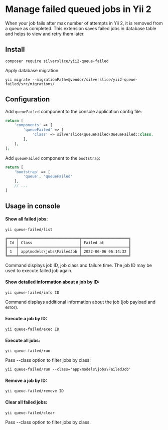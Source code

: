 Manage failed queued jobs in Yii 2
============================================================

When your job fails after max number of attempts in Yii 2, it is removed from a queue as completed.
This extension saves failed jobs in database table and helps to view and retry them later.

## Install

`composer require silverslice/yii2-queue-failed`

Apply database migration:

```shell
yii migrate --migrationPath=@vendor/silverslice/yii2-queue-failed/src/migrations/
```

## Configuration

Add `queueFailed` component to the console application config file:

```php
return [
    'components' => [
        'queueFailed' => [
            'class' => silverslice\queueFailed\QueueFailed::class,
        ],
    ],
];
```

Add `queueFailed` component to the `bootstrap`:

```php
return [
    'bootstrap' => [
        'queue', 'queueFailed'
    ],
    // ...
]
```

## Usage in console

#### Show all failed jobs:

```shell
yii queue-failed/list

╔════╤═══════════════════════════╤═════════════════════╗
║ Id │ Class                     │ Failed at           ║
╟────┼───────────────────────────┼─────────────────────╢
║ 1  │ app\models\jobs\FailedJob │ 2022-06-06 06:14:32 ║
╚════╧═══════════════════════════╧═════════════════════╝
```

Command displays job ID, job class and failure time. The job ID may be used to execute failed job again.

#### Show detailed information about a job by ID:

```shell
yii queue-failed/info ID
```

Command displays additional information about the job (job payload and error).


#### Execute a job by ID:

```shell
yii queue-failed/exec ID
```

#### Execute all jobs:

```shell
yii queue-failed/run
```

Pass --class option to filter jobs by class:

```shell
yii queue-failed/run --class='app\models\jobs\FailedJob'
```

#### Remove a job by ID:

```shell
yii queue-failed/remove ID
```

#### Clear all failed jobs:

```shell
yii queue-failed/clear
```
Pass --class option to filter jobs by class.
